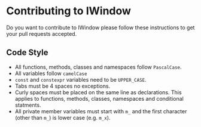# Contributing to IWindow

Do you want to contribute to IWindow please follow these instructions to get your pull requests accepted.

## Code Style

- All functions, methods, classes and namespaces follow `PascalCase`.
- All variables follow `camelCase`
- `const` and `constexpr` variables need to be `UPPER_CASE`. 
- Tabs must be 4 spaces no exceptions.
- Curly spaces must be placed on the same line as declarations. This applies to functions, methods, classes, namespaces and conditional statments.
- All private member variables must start with `m_` and the first character (other than `m_`) is lower case (e.g. `m_x`). 
